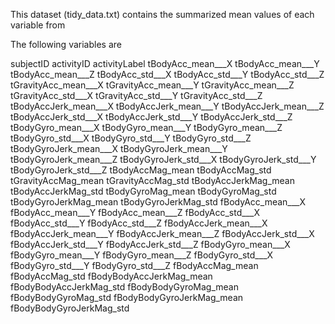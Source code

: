 This dataset (tidy_data.txt) contains the summarized mean values of each variable from 

The following variables are

subjectID
activityID
activityLabel
tBodyAcc_mean___X
tBodyAcc_mean___Y
tBodyAcc_mean___Z
tBodyAcc_std___X
tBodyAcc_std___Y
tBodyAcc_std___Z
tGravityAcc_mean___X
tGravityAcc_mean___Y
tGravityAcc_mean___Z
tGravityAcc_std___X
tGravityAcc_std___Y
tGravityAcc_std___Z
tBodyAccJerk_mean___X
tBodyAccJerk_mean___Y
tBodyAccJerk_mean___Z
tBodyAccJerk_std___X
tBodyAccJerk_std___Y
tBodyAccJerk_std___Z
tBodyGyro_mean___X
tBodyGyro_mean___Y
tBodyGyro_mean___Z
tBodyGyro_std___X
tBodyGyro_std___Y
tBodyGyro_std___Z
tBodyGyroJerk_mean___X
tBodyGyroJerk_mean___Y
tBodyGyroJerk_mean___Z
tBodyGyroJerk_std___X
tBodyGyroJerk_std___Y
tBodyGyroJerk_std___Z
tBodyAccMag_mean
tBodyAccMag_std
tGravityAccMag_mean
tGravityAccMag_std
tBodyAccJerkMag_mean
tBodyAccJerkMag_std
tBodyGyroMag_mean
tBodyGyroMag_std
tBodyGyroJerkMag_mean
tBodyGyroJerkMag_std
fBodyAcc_mean___X
fBodyAcc_mean___Y
fBodyAcc_mean___Z
fBodyAcc_std___X
fBodyAcc_std___Y
fBodyAcc_std___Z
fBodyAccJerk_mean___X
fBodyAccJerk_mean___Y
fBodyAccJerk_mean___Z
fBodyAccJerk_std___X
fBodyAccJerk_std___Y
fBodyAccJerk_std___Z
fBodyGyro_mean___X
fBodyGyro_mean___Y
fBodyGyro_mean___Z
fBodyGyro_std___X
fBodyGyro_std___Y
fBodyGyro_std___Z
fBodyAccMag_mean
fBodyAccMag_std
fBodyBodyAccJerkMag_mean
fBodyBodyAccJerkMag_std
fBodyBodyGyroMag_mean
fBodyBodyGyroMag_std
fBodyBodyGyroJerkMag_mean
fBodyBodyGyroJerkMag_std